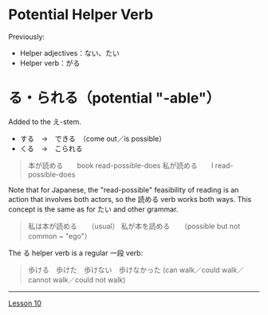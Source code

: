 # Potential Helper Verb

Previously:
- Helper adjectives：ない、たい
- Helper verb：がる

# る・られる（potential "-able"）

Added to the え-stem. 
- する　→　できる　（come out／is possible）
- くる　→　こられる

> 本が読める　　book read-possible-does
> 私が読める　　I read-possible-does

Note that for Japanese, the "read-possible" feasibility of reading is an action that involves both actors, so the 読める verb works both ways. This concept is the same as for たい and other grammar.

> 私は本が読める　　（usual）
> 私が本を読める　　（possible but not common ~ "ego"）

The る helper verb is a regular 一段 verb:
>  歩ける　歩けた　歩けない　歩けなかった
>  (can walk／could walk／cannot walk／could not walk)


----

[Lesson 10](https://youtu.be/qcOhHmU0znI?list=PLg9uYxuZf8x_A-vcqqyOFZu06WlhnypWj)